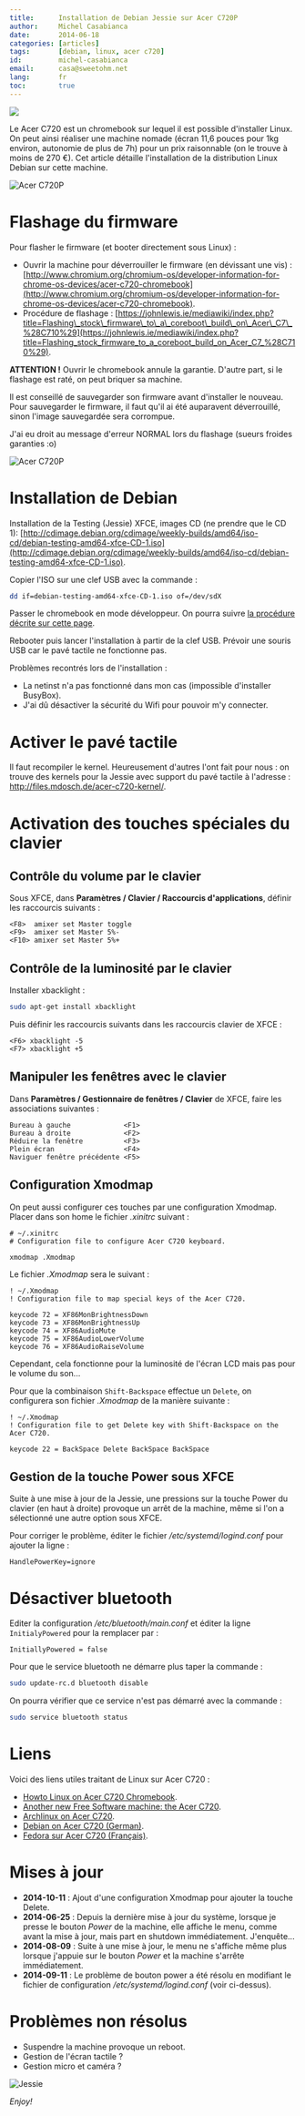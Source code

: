 ```yaml
---
title:      Installation de Debian Jessie sur Acer C720P
author:     Michel Casabianca
date:       2014-06-18
categories: [articles]
tags:       [debian, linux, acer c720]
id:         michel-casabianca
email:      casa@sweetohm.net
lang:       fr
toc:        true
---
```


![](debian-jessie-acer-c720p-logo.png)

Le Acer C720 est un chromebook sur lequel il est possible d'installer Linux. On peut ainsi réaliser une machine nomade (écran 11,6 pouces pour 1kg environ, autonomie de plus de 7h) pour un prix raisonnable (on le trouve à moins de 270 €). Cet article détaille l'installation de la distribution Linux Debian sur cette machine.

<!--more-->

![Acer C720P](debian-jessie-acer-c720p-machine.png)

Flashage du firmware
====================

Pour flasher le firmware (et booter directement sous Linux) :

- Ouvrir la machine pour déverrouiller le firmware (en dévissant une vis) :
  [http://www.chromium.org/chromium-os/developer-information-for-chrome-os-devices/acer-c720-chromebook](http://www.chromium.org/chromium-os/developer-information-for-chrome-os-devices/acer-c720-chromebook).
- Procédure de flashage : 
  [https://johnlewis.ie/mediawiki/index.php?title=Flashing\_stock\_firmware\_to\_a\_coreboot\_build\_on\_Acer\_C7\_%28C710%29](https://johnlewis.ie/mediawiki/index.php?title=Flashing_stock_firmware_to_a_coreboot_build_on_Acer_C7_%28C710%29).

**ATTENTION !** Ouvrir le chromebook annule la garantie. D'autre part, si le flashage est raté, on peut briquer sa machine.

Il est conseillé de sauvegarder son firmware avant d'installer le nouveau. Pour sauvegarder le firmware, il faut qu'il ai été auparavent déverrouillé, sinon l'image sauvegardée sera corrompue.

J'ai eu droit au message d'erreur NORMAL lors du flashage (sueurs froides garanties :o)

![Acer C720P](debian-jessie-acer-c720p-ouverture.png)

Installation de Debian
======================

Installation de la Testing (Jessie) XFCE, images CD (ne prendre que le CD 1): [http://cdimage.debian.org/cdimage/weekly-builds/amd64/iso-cd/debian-testing-amd64-xfce-CD-1.iso](http://cdimage.debian.org/cdimage/weekly-builds/amd64/iso-cd/debian-testing-amd64-xfce-CD-1.iso).

Copier l'ISO sur une clef USB avec la commande :

```bash
dd if=debian-testing-amd64-xfce-CD-1.iso of=/dev/sdX
```

Passer le chromebook en mode développeur. On pourra suivre [la procédure décrite sur cette page](http://www.linux.com/learn/tutorials/764181-how-to-install-linux-on-an-acer-c720-chromebook).

Rebooter puis lancer l'installation à partir de la clef USB. Prévoir une souris USB car le pavé tactile ne fonctionne pas.

Problèmes recontrés lors de l'installation :

- La netinst n'a pas fonctionné dans mon cas (impossible d'installer BusyBox).
- J'ai dû désactiver la sécurité du Wifi pour pouvoir m'y connecter.

Activer le pavé tactile
=======================

Il faut recompiler le kernel. Heureusement d'autres l'ont fait pour nous : on trouve des kernels pour la Jessie avec support du pavé tactile à l'adresse : <http://files.mdosch.de/acer-c720-kernel/>.

Activation des touches spéciales du clavier
===========================================

Contrôle du volume par le clavier
---------------------------------

Sous XFCE, dans **Paramètres / Clavier / Raccourcis d'applications**, définir les raccourcis suivants :

```
<F8>  amixer set Master toggle
<F9>  amixer set Master 5%-
<F10> amixer set Master 5%+
```

Contrôle de la luminosité par le clavier
----------------------------------------

Installer xbacklight :

```bash
sudo apt-get install xbacklight
```

Puis définir les raccourcis suivants dans les raccourcis clavier de XFCE :

```
<F6> xbacklight -5
<F7> xbacklight +5
```

Manipuler les fenêtres avec le clavier
--------------------------------------

Dans **Paramètres / Gestionnaire de fenêtres / Clavier** de XFCE, faire les associations suivantes :

```
Bureau à gauche             <F1>
Bureau à droite             <F2>
Réduire la fenêtre          <F3>
Plein écran                 <F4>
Naviguer fenêtre précédente <F5>
```

Configuration Xmodmap
---------------------

On peut aussi configurer ces touches par une configuration Xmodmap. Placer dans son home le fichier *.xinitrc* suivant :

```
# ~/.xinitrc
# Configuration file to configure Acer C720 keyboard.

xmodmap .Xmodmap
```

Le fichier *.Xmodmap* sera le suivant :

```
! ~/.Xmodmap
! Configuration file to map special keys of the Acer C720.

keycode 72 = XF86MonBrightnessDown
keycode 73 = XF86MonBrightnessUp
keycode 74 = XF86AudioMute
keycode 75 = XF86AudioLowerVolume
keycode 76 = XF86AudioRaiseVolume
```

Cependant, cela fonctionne pour la luminosité de l'écran LCD mais pas pour le volume du son... 

Pour que la combinaison `Shift-Backspace` effectue un `Delete`, on configurera son fichier *.Xmodmap* de la manière suivante :

```
! ~/.Xmodmap
! Configuration file to get Delete key with Shift-Backspace on the Acer C720.

keycode 22 = BackSpace Delete BackSpace BackSpace
```

Gestion de la touche Power sous XFCE
------------------------------------

Suite à une mise à jour de la Jessie, une pressions sur la touche Power du clavier (en haut à droite) provoque un arrêt de la machine, même si l'on a sélectionné une autre option sous XFCE.

Pour corriger le problème, éditer le fichier */etc/systemd/logind.conf* pour ajouter la ligne :

```
HandlePowerKey=ignore
```

Désactiver bluetooth
====================

Editer la configuration */etc/bluetooth/main.conf* et éditer la ligne `InitialyPowered` pour la remplacer par :

```
InitiallyPowered = false
```

Pour que le service bluetooth ne démarre plus taper la commande :

```bash
sudo update-rc.d bluetooth disable
```

On pourra vérifier que ce service n'est pas démarré avec la commande :

```bash
sudo service bluetooth status
```

Liens
=====

Voici des liens utiles traitant de Linux sur Acer C720 :

- [Howto Linux on Acer C720 Chromebook](http://www.linux.com/learn/tutorials/764181-how-to-install-linux-on-an-acer-c720-chromebook).
- [Another new Free Software machine: the Acer C720](http://blogs.fsfe.org/the_unconventional/2014/04/20/acer-c720-chromebook-debian-gnu-linux/).
- [Archlinux on Acer C720](https://wiki.archlinux.org/index.php/Acer_C720_Chromebook).
- [Debian on Acer C720 (German)](http://blog.mdosch.de/2013/12/04/debian-gnulinux-auf-dem-chromebook-acer-c720-installieren/).
- [Fedora sur Acer C720 (Français)](http://forums.fedora-fr.org/viewtopic.php?id=61252).

Mises à jour
============

- **2014-10-11** : Ajout d'une configuration Xmodmap pour ajouter la touche Delete.
- **2014-06-25** : Depuis la dernière mise à jour du système, lorsque je presse le bouton *Power* de la machine, elle affiche le menu, comme avant la mise à jour, mais part en shutdown immédiatement. J'enquête...
- **2014-08-09** : Suite à une mise à jour, le menu ne s'affiche même plus lorsque j'appuie sur le bouton *Power* et la machine s'arrête immédiatement.
- **2014-09-11** : Le problème de bouton power a été résolu en modifiant le fichier de configuration */etc/systemd/logind.conf* (voir ci-dessus).

Problèmes non résolus
=====================

- Suspendre la machine provoque un reboot.
- Gestion de l'écran tactile ?
- Gestion micro et caméra ?

![Jessie](debian-jessie-acer-c720p-jessie.png)

*Enjoy!*
